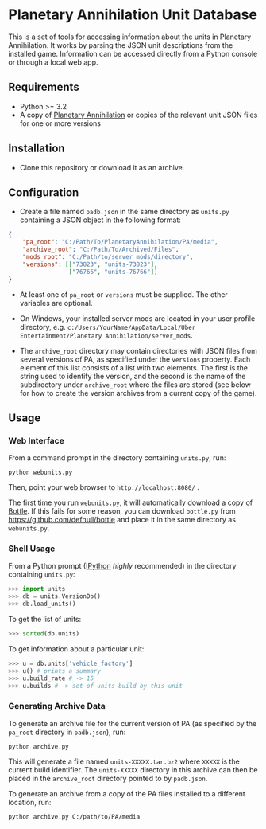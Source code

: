 Planetary Annihilation Unit Database
====================================

This is a set of tools for accessing information about the units in Planetary
Annihilation. It works by parsing the JSON unit descriptions from the
installed game. Information can be accessed directly from a Python console or
through a local web app.

## Requirements ##

- Python >= 3.2
- A copy of [Planetary Annihilation](http://www.uberent.com/pa/) or copies
  of the relevant unit JSON files for one or more versions

## Installation ##

- Clone this repository or download it as an archive.

## Configuration

- Create a file named `padb.json` in the same directory as `units.py`
  containing a JSON object in the following format:

```json
{
    "pa_root": "C:/Path/To/PlanetaryAnnihilation/PA/media",
    "archive_root": "C:/Path/To/Archived/Files",
    "mods_root": "C:/Path/to/server_mods/directory",
    "versions": [["73823", "units-73823"],
                 ["76766", "units-76766"]]
}
```

- At least one of `pa_root` or `versions` must be supplied. The other variables
  are optional.

- On Windows, your installed server mods are located in your user profile
  directory, e.g. `c:/Users/YourName/AppData/Local/Uber Entertainment/Planetary
  Annihilation/server_mods`.

- The `archive_root` directory may contain directories with JSON files from
  several versions of PA, as specified under the `versions` property. Each
  element of this list consists of a list with two elements. The first is the
  string used to identify the version, and the second is the name of the
  subdirectory under `archive_root` where the files are stored (see below for
  how to create the version archives from a current copy of the game).

## Usage ##

### Web Interface ###

From a command prompt in the directory containing `units.py`, run:

```
python webunits.py
```

Then, point your web browser to `http://localhost:8080/` .

The first time you run `webunits.py`, it will automatically download a copy of
[Bottle](http://bottlepy.org/). If this fails for some reason, you can
download `bottle.py` from https://github.com/defnull/bottle and place it in
the same directory as `webunits.py`.

### Shell Usage

From a Python prompt ([IPython](http://ipython.org/install.html) *highly*
recommended) in the directory containing `units.py`:

```python
>>> import units
>>> db = units.VersionDb()
>>> db.load_units()
```

To get the list of units:

```python
>>> sorted(db.units)
```

To get information about a particular unit:

```python
>>> u = db.units['vehicle_factory']
>>> u() # prints a summary
>>> u.build_rate # -> 15
>>> u.builds # -> set of units build by this unit
```

### Generating Archive Data ###

To generate an archive file for the current version of PA (as specified by the
`pa_root` directory in `padb.json`), run:

```
python archive.py
```

This will generate a file named `units-XXXXX.tar.bz2` where `XXXXX` is the
current build identifier. The `units-XXXXX` directory in this archive can then
be placed in the `archive_root` directory pointed to by `padb.json`.

To generate an archive from a copy of the PA files installed to a different
location, run:

```
python archive.py C:/path/to/PA/media
```
